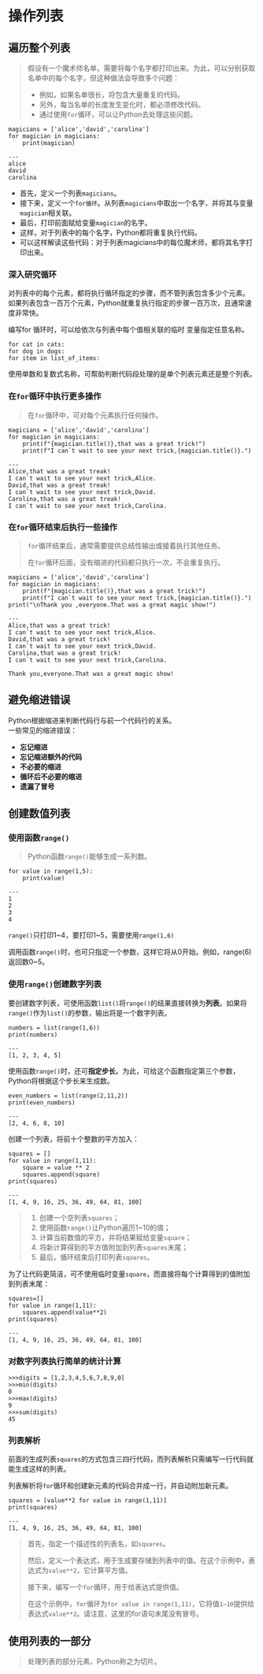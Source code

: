 # 操作列表

## 遍历整个列表

>假设有一个魔术师名单，需要将每个名字都打印出来。为此，可以分别获取名单中的每个名字，但这种做法会导致多个问题：
>
>* 例如，如果名单很长，将包含大量重复的代码。  
>* 另外，每当名单的长度发生变化时，都必须修改代码。  
>* 通过使用`for`循环，可以让Python去处理这些问题。

```
magicians = ['alice','david','carolina']
for magician in magicians:
    print(magician)
    
---
alice
david
carolina
```

* 首先，定义一个列表`magicians`。
* 接下来，定义一个`for循环`。从列表`magicians`中取出一个名字，并将其与变量`magician`相关联。  
* 最后，打印前面赋给变量`magician`的名字。
* 这样，对于列表中的每个名字，Python都将重复执行代码。
* 可以这样解读这些代码：对于列表magicians中的每位魔术师，都将其名字打印出来。

### 深入研究循环

对列表中的每个元素，都将执行循环指定的步骤，而不管列表包含多少个元素。  
如果列表包含一百万个元素，Python就重复执行指定的步骤一百万次，且通常速度非常快。

编写for 循环时，可以给依次与列表中每个值相关联的临时 变量指定任意名称。

```
for cat in cats: 
for dog in dogs: 
for item in list_of_items:
```

使用单数和复数式名称，可帮助判断代码段处理的是单个列表元素还是整个列表。

### 在`for`循环中执行更多操作

>在`for`循环中，可对每个元素执行任何操作。

```
magicians = ['alice','david','carolina']
for magician in magicians:
    print(f"{magician.title()},that was a great trick!")
    print(f"I can`t wait to see your next trick,{magician.title()}.")

---
Alice,that was a great treak!
I can`t wait to see your next trick,Alice.
David,that was a great treak!
I can`t wait to see your next trick,David.
Carolina,that was a great treak!
I can`t wait to see your next trick,Carolina.
```

### 在`for`循环结束后执行一些操作

>`for`循环结束后，通常需要提供总结性输出或接着执行其他任务。
>
>在`for`循环后面，没有缩进的代码都只执行一次，不会重复执行。

```
magicians = ['alice','david','carolina']
for magician in magicians:
    print(f"{magician.title()},that was a great trick!")
    print(f"I can`t wait to see your next trick,{magician.title()}.")
print("\nThank you ,everyone.That was a great magic show!")

---
Alice,that was a great trick!
I can`t wait to see your next trick,Alice.
David,that was a great trick!
I can`t wait to see your next trick,David.
Carolina,that was a great trick!
I can`t wait to see your next trick,Carolina.

Thank you,everyone.That was a great magic show!
```

## 避免缩进错误

Python根据缩进来判断代码行与前一个代码行的关系。  
一些常见的缩进错误：

* **忘记缩进**
* **忘记缩进额外的代码**
* **不必要的缩进**
* **循环后不必要的缩进**
* **遗漏了冒号**

## 创建数值列表

### 使用函数`range()`

>Python函数`range()`能够生成一系列数。

```
for value in range(1,5):
    print(value)
    
---
1
2
3
4
```
`range()`只打印1\~4，要打印1\~5，需要使用`range(1,6)`

调用函数`range()`时，也可只指定一个参数，这样它将从0开始。例如，range(6)返回数0\~5。

### 使用`range()`创建数字列表

要创建数字列表，可使用函数`list()`将`range()`的结果直接转换为**列表**。如果将`range()`作为`list()`的参数，输出将是一个数字列表。

```
numbers = list(range(1,6))
print(numbers)

---
[1, 2, 3, 4, 5]
```

使用函数`range()`时，还可**指定步长**。为此，可给这个函数指定第三个参数，Python将根据这个步长来生成数。

```
even_numbers = list(range(2,11,2))
print(even_numbers)

---
[2, 4, 6, 8, 10]
```

创建一个列表，将前十个整数的平方加入：
```
squares = []
for value in range(1,11):
    square = value ** 2
    squares.append(square)
print(squares)

---
[1, 4, 9, 16, 25, 36, 49, 64, 81, 100]
```
>1. 创建一个空列表`squares`；
>2. 使用函数`range()`让Python遍历1\~10的值；
>3. 计算当前数值的平方，并将结果赋给变量`square`；
>4. 将新计算得到的平方值附加到列表`squares`末尾；
>5. 最后，循环结束后打印列表`squares`。

为了让代码更简洁，可不使用临时变量`square`，而直接将每个计算得到的值附加到列表末尾：
```
squares=[]
for value in range(1,11):
    squares.append(value**2)
print(squares)

---
[1, 4, 9, 16, 25, 36, 49, 64, 81, 100]
```

### 对数字列表执行简单的统计计算

```
>>>digits = [1,2,3,4,5,6,7,8,9,0]
>>>min(digits)
0
>>>max(digits)
9
>>>sum(digits)
45
```

### 列表解析

前面的生成列表`squares`的方式包含三四行代码，而列表解析只需编写一行代码就能生成这样的列表。

列表解析将`for`循环和创建新元素的代码合并成一行，并自动附加新元素。

```
squares = [value**2 for value in range(1,11)]
print(squares)

---
[1, 4, 9, 16, 25, 36, 49, 64, 81, 100]
```

>首先，指定一个描述性的列表名，如`squares`。
>
>然后，定义一个表达式，用于生成要存储到列表中的值。在这个示例中，表达式为`value**2`，它计算平方值。
> 
>接下来，编写一个`for`循环，用于给表达式提供值。
>
>在这个示例中，`for`循环为`for value in range(1,11)`，它将值`1~10`提供给表达式`value**2`。请注意，这里的for语句末尾没有冒号。

## 使用列表的一部分

>处理列表的部分元素，Python称之为切片。
